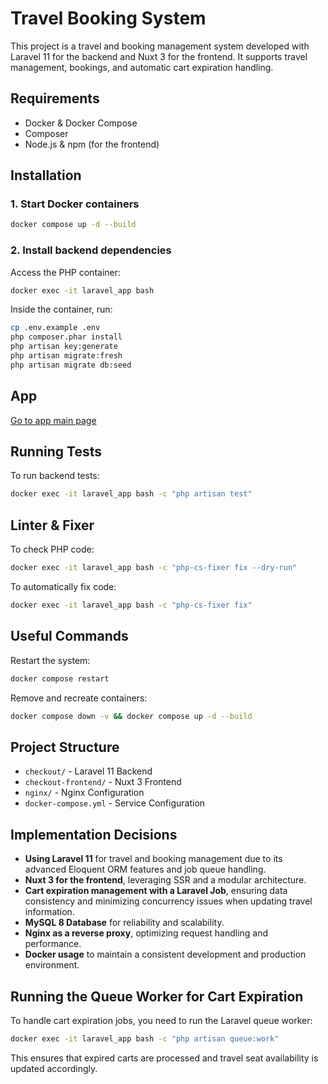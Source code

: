 # Travel Booking System

This project is a travel and booking management system developed with Laravel 11 for the backend and Nuxt 3 for the frontend. It supports travel management, bookings, and automatic cart expiration handling.

## Requirements

- Docker & Docker Compose
- Composer
- Node.js & npm (for the frontend)

## Installation

### 1. Start Docker containers

```sh
docker compose up -d --build
```

### 2. Install backend dependencies

Access the PHP container:

```sh
docker exec -it laravel_app bash
```

Inside the container, run:

```sh
cp .env.example .env
php composer.phar install
php artisan key:generate
php artisan migrate:fresh
php artisan migrate db:seed
```

## App

[Go to app main page](https//localhost:3000)


## Running Tests

To run backend tests:

```sh
docker exec -it laravel_app bash -c "php artisan test"
```

## Linter & Fixer

To check PHP code:

```sh
docker exec -it laravel_app bash -c "php-cs-fixer fix --dry-run"
```

To automatically fix code:

```sh
docker exec -it laravel_app bash -c "php-cs-fixer fix"
```

## Useful Commands

Restart the system:

```sh
docker compose restart
```

Remove and recreate containers:

```sh
docker compose down -v && docker compose up -d --build
```

## Project Structure

- `checkout/` - Laravel 11 Backend
- `checkout-frontend/` - Nuxt 3 Frontend
- `nginx/` - Nginx Configuration
- `docker-compose.yml` - Service Configuration

## Implementation Decisions

- **Using Laravel 11** for travel and booking management due to its advanced Eloquent ORM features and job queue handling.
- **Nuxt 3 for the frontend**, leveraging SSR and a modular architecture.
- **Cart expiration management with a Laravel Job**, ensuring data consistency and minimizing concurrency issues when updating travel information.
- **MySQL 8 Database** for reliability and scalability.
- **Nginx as a reverse proxy**, optimizing request handling and performance.
- **Docker usage** to maintain a consistent development and production environment.

## Running the Queue Worker for Cart Expiration

To handle cart expiration jobs, you need to run the Laravel queue worker:

```sh
docker exec -it laravel_app bash -c "php artisan queue:work"
```

This ensures that expired carts are processed and travel seat availability is updated accordingly.

